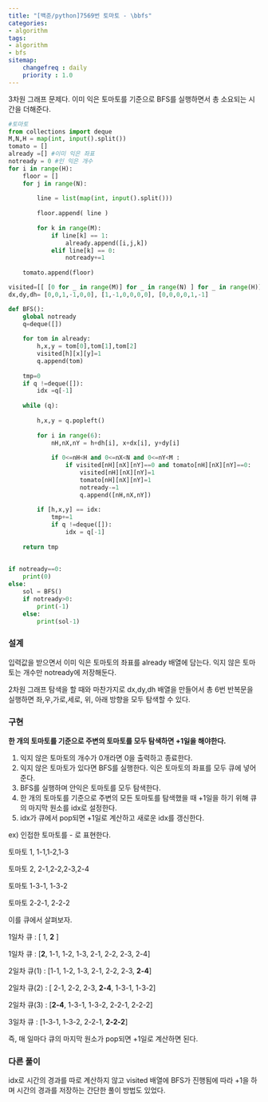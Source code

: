 ```yaml
---
title: "[백준/python]7569번 토마토 - \bbfs"
categories:
- algorithm
tags:
- algorithm
- bfs
sitemap:
    changefreq : daily
    priority : 1.0
---
```


3차원 그래프 문제다. 이미 익은 토마토를 기준으로 BFS를 실행하면서 총 소요되는 시간을 더해준다. 

```python
#토마토
from collections import deque
M,N,H = map(int, input().split())
tomato = []
already =[] #이미 익은 좌표
notready = 0 #인 익은 개수
for i in range(H):
    floor = []
    for j in range(N):
        
        line = list(map(int, input().split()))
        
        floor.append( line )
        
        for k in range(M):
            if line[k] == 1:
                already.append([i,j,k])
            elif line[k] == 0:
                notready+=1
        
    tomato.append(floor)

visited=[[ [0 for _ in range(M)] for _ in range(N) ] for _ in range(H)]
dx,dy,dh= [0,0,1,-1,0,0], [1,-1,0,0,0,0], [0,0,0,0,1,-1]

def BFS():
    global notready
    q=deque([])
    
    for tom in already:
        h,x,y = tom[0],tom[1],tom[2]
        visited[h][x][y]=1
        q.append(tom)
    
    tmp=0
    if q !=deque([]):
        idx =q[-1]
    
    while (q):
       
        h,x,y = q.popleft()
            
        for i in range(6):
            nH,nX,nY = h+dh[i], x+dx[i], y+dy[i]
            
            if 0<=nH<H and 0<=nX<N and 0<=nY<M :    
                if visited[nH][nX][nY]==0 and tomato[nH][nX][nY]==0:
                    visited[nH][nX][nY]=1
                    tomato[nH][nX][nY]=1
                    notready-=1
                    q.append([nH,nX,nY])
        
        if [h,x,y] == idx:
            tmp+=1
            if q !=deque([]):
                idx = q[-1]
            
    return tmp
            
                    
if notready==0:
    print(0)
else:
    sol = BFS()
    if notready>0:  
        print(-1)
    else:
        print(sol-1)
```

### 설계

입력값을 받으면서 이미 익은 토마토의 좌표를 already 배열에 담는다. 익지 않은 토마토는 개수만 notready에 저장해둔다.

2차원 그래프 탐색을 할 때와 마찬가지로 dx,dy,dh 배열을 만들어서 총 6번 반복문을 실행하면 좌,우,가로,세로, 위, 아래 방향을 모두 탐색할 수 있다. 

### 구현

**한 개의 토마토를 기준으로 주변의 토마토를 모두 탐색하면 +1일을 해야한다.**

1. 익지 않은 토마토의 개수가 0개라면 0을 출력하고 종료한다.
2. 익지 않은 토마토가 있다면 BFS를 실행한다. 익은 토마토의 좌표를 모두 큐에 넣어준다.
3. BFS를 실행하며 안익은 토마토를 모두 탐색한다.
4. 한 개의 토마토를 기준으로 주변의 모든 토마토를 탐색했을 때 +1일을 하기 위해 큐의 마지막 원소를 idx로 설정한다. 
5. idx가 큐에서 pop되면 +1일로 계산하고 새로운 idx를 갱신한다.

ex) 인접한 토마토를 - 로 표현한다.

토마토 1, 1-1,1-2,1-3

토마토 2, 2-1,2-2,2-3,2-4

토마토 1-3-1, 1-3-2

토마토 2-2-1, 2-2-2

이를 큐에서 살펴보자. 

1일차 큐 : [ 1, **2** ]

1일차 큐 : [**2**, 1-1, 1-2, 1-3, 2-1, 2-2, 2-3, 2-4]

2일차 큐(1) : [1-1, 1-2, 1-3, 2-1, 2-2, 2-3, **2-4**]

2일차 큐(2) : [ 2-1, 2-2, 2-3, **2-4**, 1-3-1, 1-3-2]

2일차 큐(3) : [**2-4**, 1-3-1, 1-3-2, 2-2-1, 2-2-2]

3일차 큐 : [1-3-1, 1-3-2, 2-2-1, **2-2-2**]

즉, 매 일마다 큐의 마지막 원소가 pop되면 +1일로 계산하면 된다. 

### 다른 풀이

idx로 시간의 경과를 따로 계산하지 않고 visited 배열에 BFS가 진행됨에 따라 +1을 하며 시간의 경과를 저장하는 간단한 풀이 방법도 있었다.
